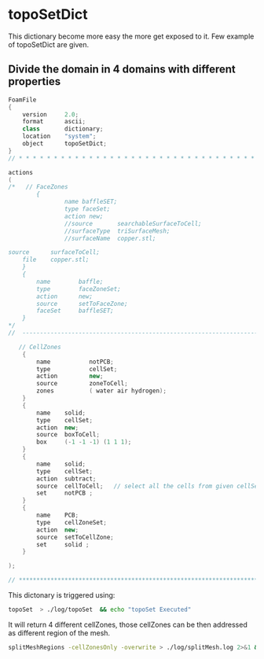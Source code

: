 # topoSetDict

This dictionary become more easy the more get exposed to it. Few example of topoSetDict are given.

## Divide the domain in 4 domains with different properties

```c++
FoamFile
{
    version     2.0;
    format      ascii;
    class       dictionary;
    location    "system";
    object      topoSetDict;
}
// * * * * * * * * * * * * * * * * * * * * * * * * * * * * * * * * * * * * * //

actions
(   
/*   // FaceZones
        {
                name baffleSET;
                type faceSet;
                action new;
                //source       searchableSurfaceToCell;
                //surfaceType  triSurfaceMesh;
                //surfaceName  copper.stl;

source      surfaceToCell;
    file    copper.stl;
    }
    {
        name        baffle;
        type        faceZoneSet;
        action      new;
        source      setToFaceZone;
        faceSet     baffleSET;
    }
*/
//  --------------------------------------------------------------------------------------------

   // CellZones
    {
        name           notPCB;
        type           cellSet;
        action         new;
        source         zoneToCell;
        zones          ( water air hydrogen);
    }
    {
        name    solid;
        type    cellSet;
        action  new;
        source  boxToCell;
        box     (-1 -1 -1) (1 1 1);
    }
    {
        name    solid;
        type    cellSet;
        action  subtract;     
        source  cellToCell;   // select all the cells from given cellSet(s).
        set     notPCB ;
    }
    {
        name    PCB;
        type    cellZoneSet;
        action  new;
        source  setToCellZone;
        set     solid ;
    }

);

// ************************************************************************* //
```


This dictonary is triggered using:
```sh
topoSet  > ./log/topoSet  && echo "topoSet Executed"
```

It will return 4 different cellZones, those cellZones can be then addressed as different region of the mesh.
```sh
splitMeshRegions -cellZonesOnly -overwrite > ./log/splitMesh.log 2>&1 && echo "splitMeshRegions Executed"
```

